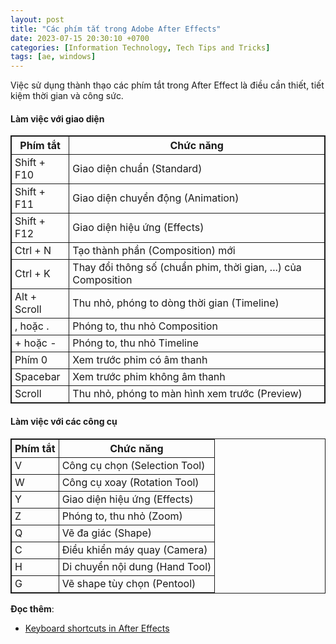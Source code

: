 ```yaml
---
layout: post
title: "Các phím tắt trong Adobe After Effects"
date: 2023-07-15 20:30:10 +0700
categories: [Information Technology, Tech Tips and Tricks]
tags: [ae, windows]
---
```


Việc sử dụng thành thạo các phím tắt trong After Effect là điều cần thiết, tiết kiệm thời gian và công sức.  

#### Làm việc với giao diện
<table style="border: 1px solid;">
    <tr>
        <th style="text-align: center; border: 1px solid; border-spacing: 2px;">Phím tắt</th>
        <th style="text-align: center; border: 1px solid; border-spacing: 2px;">Chức năng</th>
    </tr>
    <tr >
        <td style="border: 1px solid; padding-left: 5px; padding-right: 5px;">Shift + F10</td>
        <td style="border: 1px solid; padding-left: 5px; padding-right: 5px;">Giao diện chuẩn (Standard)</td>
    </tr>
    <tr>
        <td style="border: 1px solid; padding-left: 5px; padding-right: 5px;">Shift + F11</td>
        <td style="border: 1px solid; padding-left: 5px; padding-right: 5px;">Giao diện chuyển động (Animation)</td>
    </tr>
    <tr>
        <td style="border: 1px solid; padding-left: 5px; padding-right: 5px;">Shift + F12</td>
        <td style="border: 1px solid; padding-left: 5px; padding-right: 5px;">Giao diện hiệu ứng (Effects)</td>
    </tr>
    <tr>
        <td style="border: 1px solid; padding-left: 5px; padding-right: 5px;">Ctrl + N</td>
        <td style="border: 1px solid; padding-left: 5px; padding-right: 5px;">Tạo thành phần (Composition) mới</td>
    </tr>
    <tr>
        <td style="border: 1px solid; padding-left: 5px; padding-right: 5px;">Ctrl + K</td>
        <td style="border: 1px solid; padding-left: 5px; padding-right: 5px;">Thay đổi thông số (chuẩn phim, thời gian, ...) của Composition</td>
    </tr>
    <tr>
        <td style="border: 1px solid; padding-left: 5px; padding-right: 5px;">Alt + Scroll</td>
        <td style="border: 1px solid; padding-left: 5px; padding-right: 5px;">Thu nhỏ, phóng to dòng thời gian (Timeline)</td>
    </tr>
    <tr>
        <td style="border: 1px solid; padding-left: 5px; padding-right: 5px;">, hoặc .</td>
        <td style="border: 1px solid; padding-left: 5px; padding-right: 5px;">Phóng to, thu nhỏ Composition</td>
    </tr>
    <tr>
        <td style="border: 1px solid; padding-left: 5px; padding-right: 5px;">+ hoặc -</td>
        <td style="border: 1px solid; padding-left: 5px; padding-right: 5px;">Phóng to, thu nhỏ Timeline</td>
    </tr>
    <tr>
        <td style="border: 1px solid; padding-left: 5px; padding-right: 5px;">Phím 0</td>
        <td style="border: 1px solid; padding-left: 5px; padding-right: 5px;">Xem trước phim có âm thanh</td>
    </tr>
    <tr>
        <td style="border: 1px solid; padding-left: 5px; padding-right: 5px;">Spacebar</td>
        <td style="border: 1px solid; padding-left: 5px; padding-right: 5px;">Xem trước phim không âm thanh</td>
    </tr>
    <tr>
        <td style="border: 1px solid; padding-left: 5px; padding-right: 5px;">Scroll</td>
        <td style="border: 1px solid; padding-left: 5px; padding-right: 5px;">Thu nhỏ, phóng to màn hình xem trước (Preview)</td>
    </tr>
</table>

#### Làm việc với các công cụ
<table style="border: 1px solid;">
    <tr>
        <th style="text-align: center; border: 1px solid; padding-left: 5px; padding-right: 5px;">Phím tắt</th>
        <th style="text-align: center; border: 1px solid; padding-left: 5px; padding-right: 5px;">Chức năng</th>
    </tr>
    <tr >
        <td style="border: 1px solid; padding-left: 5px; padding-right: 5px;">V</td>
        <td style="border: 1px solid; padding-left: 5px; padding-right: 5px;">Công cụ chọn (Selection Tool)</td>
    </tr>
    <tr>
        <td style="border: 1px solid; padding-left: 5px; padding-right: 5px;">W</td>
        <td style="border: 1px solid; padding-left: 5px; padding-right: 5px;">Công cụ xoay (Rotation Tool)</td>
    </tr>
    <tr>
        <td style="border: 1px solid; padding-left: 5px; padding-right: 5px;">Y</td>
        <td style="border: 1px solid; padding-left: 5px; padding-right: 5px;">Giao diện hiệu ứng (Effects)</td>
    </tr>
    <tr>
        <td style="border: 1px solid; padding-left: 5px; padding-right: 5px;">Z</td>
        <td style="border: 1px solid; padding-left: 5px; padding-right: 5px;">Phóng to, thu nhỏ (Zoom)</td>
    </tr>
    <tr>
        <td style="border: 1px solid; padding-left: 5px; padding-right: 5px;">Q</td>
        <td style="border: 1px solid; padding-left: 5px; padding-right: 5px;">Vẽ đa giác (Shape)</td>
    </tr>
    <tr>
        <td style="border: 1px solid; padding-left: 5px; padding-right: 5px;">C</td>
        <td style="border: 1px solid; padding-left: 5px; padding-right: 5px;">Điều khiển máy quay (Camera)</td>
    </tr>
    <tr>
        <td style="border: 1px solid; padding-left: 5px; padding-right: 5px;">H</td>
        <td style="border: 1px solid; padding-left: 5px; padding-right: 5px;">Di chuyển nội dung (Hand Tool)</td>
    </tr>
    <tr>
        <td style="border: 1px solid; padding-left: 5px; padding-right: 5px;">G</td>
        <td style="border: 1px solid; padding-left: 5px; padding-right: 5px;">Vẽ shape tùy chọn (Pentool)</td>
    </tr>
</table>


**Đọc thêm**:
- [Keyboard shortcuts in After Effects](https://helpx.adobe.com/after-effects/using/keyboard-shortcuts-reference.html)  
